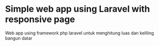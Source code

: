 # Simple web app using Laravel with responsive page #
Web app using framework php laravel untuk menghitung luas dan keliling bangun datar
